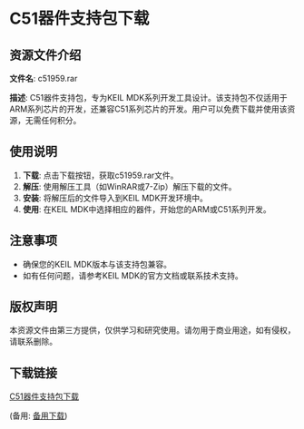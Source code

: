 # C51器件支持包下载

## 资源文件介绍

**文件名**: c51959.rar

**描述**: 
C51器件支持包，专为KEIL MDK系列开发工具设计。该支持包不仅适用于ARM系列芯片的开发，还兼容C51系列芯片的开发。用户可以免费下载并使用该资源，无需任何积分。

## 使用说明

1. **下载**: 点击下载按钮，获取c51959.rar文件。
2. **解压**: 使用解压工具（如WinRAR或7-Zip）解压下载的文件。
3. **安装**: 将解压后的文件导入到KEIL MDK开发环境中。
4. **使用**: 在KEIL MDK中选择相应的器件，开始您的ARM或C51系列开发。

## 注意事项

- 确保您的KEIL MDK版本与该支持包兼容。
- 如有任何问题，请参考KEIL MDK的官方文档或联系技术支持。

## 版权声明

本资源文件由第三方提供，仅供学习和研究使用。请勿用于商业用途，如有侵权，请联系删除。

## 下载链接
[C51器件支持包下载](https://pan.quark.cn/s/2eced7288450) 

(备用: [备用下载](https://pan.baidu.com/s/1S-tCTSFn1rj2ZOoeebQfvQ?pwd=1234))
